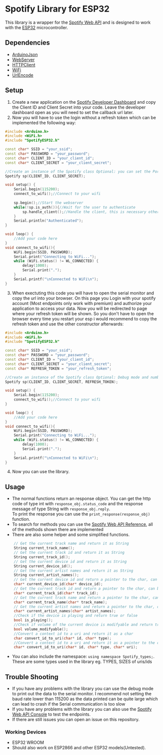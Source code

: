 # Spotify Library for ESP32 
This library is a wrapper for the [Spotify Web API](https://developer.spotify.com/documentation/web-api/) and is designed to work with the [ESP32](https://www.espressif.com/en/products/socs/esp32/overview) microcontroller. 
## Dependencies
- [ArduinoJson](https://arduinojson.org/) </br>
- [WebServer](https://github.com/espressif/arduino-esp32/blob/master/libraries/WebServer/src/WebServer.h) </br>
- [HTTPClient](https://github.com/amcewen/HttpClient) </br>
- [WiFi](https://www.arduino.cc/en/Reference/WiFi) </br>
- [UrlEncode](https://github.com/plageoj/urlencode) </br>

## Setup
1. Create a new application on the [Spotify Developer Dashboard](https://developer.spotify.com/dashboard/applications) and copy the Client ID and Client Secret into your code. Leave the developer dashboard open as you will need to set the callback url later. </br>
2. Now you will have to use the login without a refresh token which can be implemented the following way:
```c++
#include <Arduino.h>
#include <WiFi.h>
#include "SpotifyESP32.h"

const char* SSID = "your_ssid";
const char* PASSWORD = "your_password";
const char* CLIENT_ID = "your_client_id";
const char* CLIENT_SECRET = "your_client_secret";

//Create an instance of the Spotify class Optional: you can set the Port for the webserver the debug mode(This prints out data to the serial monitor) and number of retries
Spotify sp(CLIENT_ID, CLIENT_SECRET);

void setup() {
    Serial.begin(115200);
    connect_to_wifi();//Connect to your wifi
    
    sp.begin();//Start the webserver
    while(!sp.is_auth()){//Wait for the user to authenticate
        sp.handle_client();//Handle the client, this is necessary otherwise the webserver won't work
    }
    Serial.println("Authenticated");
}

void loop() {
    //Add your code here
}
void connect_to_wifi(){
    WiFi.begin(SSID, PASSWORD);
    Serial.print("Connecting to WiFi...");
    while (WiFi.status() != WL_CONNECTED) {
        delay(1000);
        Serial.print(".");
    }
    Serial.printf("\nConnected to WiFi\n");
}
```
3. When exectuting this code you will have to open the serial monitor and copy the url into your browser. On this page you Login with your spotify account (Most endpoints only work with premium) and authorize your application to access your data. Now you will be redirected to page where your refresh token will be shown. So you don't have to open the browser every time you restart your esp i would recommend to copy the refresh token and use the other constructor afterwards:
```c++
#include <Arduino.h>
#include <WiFi.h>
#include "SpotifyESP32.h"

const char* SSID = "your_ssid";
const char* PASSWORD = "your_password";
const char* CLIENT_ID = "your_client_id";
const char* CLIENT_SECRET = "your_client_secret";
const char* REFRESH_TOKEN = "your_refresh_token";

//Create an instance of the Spotify class Optional: Debug mode and number of retries
Spotify sp(CLIENT_ID, CLIENT_SECRET, REFRESH_TOKEN);

void setup() {
    Serial.begin(115200);
    connect_to_wifi();//Connect to your wifi
}

void loop() {
    //Add your code here
}
void connect_to_wifi(){
    WiFi.begin(SSID, PASSWORD);
    Serial.print("Connecting to WiFi...");
    while (WiFi.status() != WL_CONNECTED) {
        delay(1000);
        Serial.print(".");
    }
    Serial.printf("\nConnected to WiFi\n");
}
```
4. Now you can use the library. </br>
## Usage
- The normal functions return an response object. You can get the http code of type int with ```response_obj.status_code``` and the response message of type String with ```response_obj.reply```. </br>
To print the response you can use the ```print_response(response_obj)``` function. </br>
- To search for methods you can use the [Spotify Web API Reference](https://developer.spotify.com/documentation/web-api/reference/), all of the methods shown there are implemented </br>
- There are also some helper and some simplified functions. </br>
```c++
    // Get the current track name and return it as String
    String current_track_name();
    // Get the current track id and return it as String
    String current_track_id();
    // Get the current device id and return it as String
    String current_device_id();
    // Get the current artist names and return it as String
    String current_artist_names();
    // Get the current device id and return a pointer to the char, can be used as parameter for other functions
    char* current_device_id(char* device_id);
    // Get the current track id and return a pointer to the char, can be used as parameter for other functions
    char* current_track_id(char* track_id);
    // Get the current track name and return a pointer to the char, can be used as parameter for other functions
    char* current_track_name(char* track_name);
    // Get the current artist names and return a pointer to the char, can be used as parameter for other functions
    char* current_artist_names(char* artist_names);
    //Check if the device is playing and return true or false
    bool is_playing();
    //Check if volume of the current device is modifyable and return true or false
    bool volume_modifyable();
    //Convert a context id to a uri and return it as a char
    char convert_id_to_uri(char* id, char* type);
    //Convert a context id to a uri and return it as a pointer to the char
    char* convert_id_to_uri(char* id, char* type, char* uri); 
```
- You can also include the namespace: ```using namespace Spotify_types;```. These are some types used in the library eg. TYPES, SIZES of uris/ids </br>
## Trouble Shooting
- If you have any problems with the library you can use the debug mode to print out the data to the serial monitor. I recommend not setting the baud rate lower than 115200 as the data printed can be quite large which can lead to crash if the Serial communication is too slow </br>
- If you have any problems with the library you can also use the [Spotify Web API Console](https://developer.spotify.com/console/) to test the endpoints. </br>
- If there are still issues you can open an issue on this repository. </br>
### Working Devices
- ESP32 WROOM</br>
- Should also work on ESP2866 and other ESP32 models(Untested).</br>
